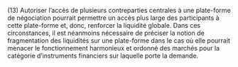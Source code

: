 (13) Autoriser l’accès de plusieurs contreparties centrales à une plate-forme de négociation pourrait permettre un accès plus large des participants à cette plate-forme et, donc, renforcer la liquidité globale. Dans ces circonstances, il est néanmoins nécessaire de préciser la notion de fragmentation des liquidités sur une plate-forme dans le cas où elle pourrait menacer le fonctionnement harmonieux et ordonné des marchés pour la catégorie d’instruments financiers sur laquelle porte la demande.